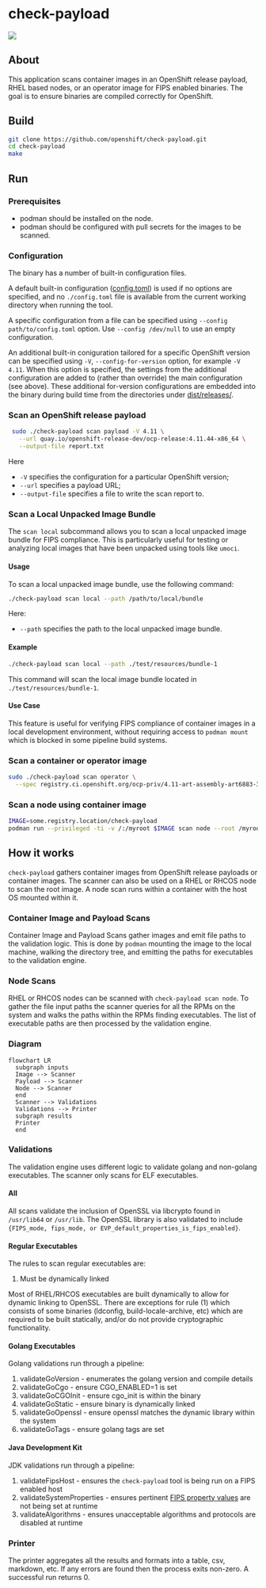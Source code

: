 # check-payload

![](https://img.shields.io/github/v/release/openshift/check-payload)

## About

This application scans container images in an OpenShift release payload, RHEL based nodes, or an operator image for FIPS enabled binaries. The goal is to ensure binaries are compiled correctly for OpenShift.

## Build

```sh
git clone https://github.com/openshift/check-payload.git
cd check-payload
make
```

## Run

### Prerequisites

* podman should be installed on the node.
* podman should be configured with pull secrets for the images to be scanned.

### Configuration

The binary has a number of built-in configuration files.

A default built-in configuration ([config.toml](./config.toml)) is used if no
options are specified, and no `./config.toml` file is available from the
current working directory when running the tool.

A specific configuration from a file can be specified using
`--config path/to/config.toml` option. Use `--config /dev/null` to use an empty
configuration.

An additional built-in coniguration tailored for a specific OpenShift version
can be specified using `-V`, `--config-for-version` option, for example `-V
4.11`. When this option is specified, the settings from the additional
configuration are added to (rather than override) the main configuration (see
above). These additional for-version configurations are embedded into the
binary during build time from the directories under
[dist/releases/](./dist/releases/).

### Scan an OpenShift release payload

```sh
 sudo ./check-payload scan payload -V 4.11 \
   --url quay.io/openshift-release-dev/ocp-release:4.11.44-x86_64 \
   --output-file report.txt
```

Here
* `-V` specifies the configuration for a particular OpenShift version;
* `--url` specifies a payload URL;
* `--output-file` specifies a file to write the scan report to.

### Scan a Local Unpacked Image Bundle

The `scan local` subcommand allows you to scan a local unpacked image bundle for FIPS compliance. This is particularly useful for testing or analyzing local images that have been unpacked using tools like `umoci`.

#### Usage

To scan a local unpacked image bundle, use the following command:

```sh
./check-payload scan local --path /path/to/local/bundle
```

Here:
* `--path` specifies the path to the local unpacked image bundle.

#### Example

```sh
./check-payload scan local --path ./test/resources/bundle-1
```

This command will scan the local image bundle located in `./test/resources/bundle-1`.

#### Use Case

This feature is useful for verifying FIPS compliance of container images in a local development environment, 
without requiring access to `podman mount` which is blocked in some pipeline build systems.

### Scan a container or operator image

```sh
sudo ./check-payload scan operator \
  --spec registry.ci.openshift.org/ocp-priv/4.11-art-assembly-art6883-3-priv@sha256:138b1b9ae11b0d3b5faafacd1b469ec8c20a234b387ae33cf007441fa5c5d567
```

### Scan a node using container image

```sh
IMAGE=some.registry.location/check-payload
podman run --privileged -ti -v /:/myroot $IMAGE scan node --root /myroot
```

## How it works

`check-payload` gathers container images from OpenShift release payloads or
container images. The scanner can also be used on a RHEL or RHCOS node to scan the
root image. A node scan runs within a container with the host OS mounted within
it.

### Container Image and Payload Scans

Container Image and Payload Scans gather images and emit file paths to the
validation logic. This is done by `podman` mounting the image to the local
machine, walking the directory tree, and emitting the paths for executables to
the validation engine.

### Node Scans

RHEL or RHCOS nodes can be scanned with `check-payload scan node`. To gather the
file input paths the scanner queries for all the RPMs on the system and walks
the paths within the RPMs finding executables. The list of executable paths are
then processed by the validation engine.

### Diagram

```mermaid
flowchart LR
  subgraph inputs
  Image --> Scanner
  Payload --> Scanner
  Node --> Scanner
  end
  Scanner --> Validations
  Validations --> Printer
  subgraph results
  Printer
  end

```

### Validations

The validation engine uses different logic to validate golang and non-golang executables. The scanner only scans for ELF executables.

#### All

All scans validate the inclusion of OpenSSL via libcrypto found in `/usr/lib64`
or `/usr/lib`. The OpenSSL library is also validated to include `{FIPS_mode,
fips_mode, or EVP_default_properties_is_fips_enabled}`.

#### Regular Executables

The rules to scan regular executables are:

1. Must be dynamically linked

Most of RHEL/RHCOS executables are built dynamically to allow for dynamic
linking to OpenSSL. There are exceptions for rule (1) which consists of some
binaries (ldconfig, build-locale-archive, etc) which are required to be built
statically, and/or do not provide cryptographic functionality.

#### Golang Executables

Golang validations run through a pipeline:

1. validateGoVersion - enumerates the golang version and compile details
1. validateGoCgo - ensure CGO_ENABLED=1 is set
1. validateGoCGOInit - ensure cgo_init is within the binary
1. validateGoStatic - ensure binary is dynamically linked
1. validateGoOpenssl - ensure openssl matches the dynamic library within the system
1. validateGoTags - ensure golang tags are set

#### Java Development Kit

JDK validations run through a pipeline:

1. validateFipsHost - ensures the `check-payload` tool is being run on a FIPS enabled host
1. validateSystemProperties - ensures pertinent [FIPS property values](https://access.redhat.com/documentation/en-us/openjdk/8/html/configuring_openjdk_8_on_rhel_with_fips/config-fips-in-openjdk) are not being set at runtime
1. validateAlgorithms - ensures unacceptable algorithms and protocols are disabled at runtime

### Printer

The printer aggregates all the results and formats into a table, csv, markdown, etc. If any errors are found then the process exits non-zero. A successful run returns 0.
